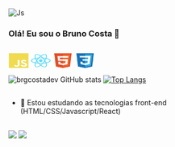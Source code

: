  <img align="center" alt="Js" src="https://imgur.com/nFXcgtA">


### Olá! Eu sou o Bruno Costa 👋
##

<div>
    <img align="center" alt="Js" height="30" width="40" src="https://raw.githubusercontent.com/devicons/devicon/master/icons/javascript/javascript-plain.svg">
    <img align="center" alt="React" height="30" width="40" src="https://raw.githubusercontent.com/devicons/devicon/master/icons/react/react-original.svg">
    <img align="center" alt="HTML" height="30" width="40" src="https://raw.githubusercontent.com/devicons/devicon/master/icons/html5/html5-original.svg">
    <img align="center" alt="CSS" height="30" width="40" src="https://raw.githubusercontent.com/devicons/devicon/master/icons/css3/css3-original.svg">
</div>


![brgcostadev GitHub stats](https://github-readme-stats.vercel.app/api?username=brgcostadev&show_icons=true&theme=dark)
[![Top Langs](https://github-readme-stats.vercel.app/api/top-langs/?username=brgcostadev&theme=dark)](https://github.com/brgcostadev/github-readme-stats)



##

- 🌱 Estou estudando as tecnologias front-end (HTML/CSS/Javascript/React)

##

<a href="mailto:br9uno@gmail.com" target="blank"><img src="https://img.shields.io/badge/Gmail-D14836?style=for-the-badge&logo=gmail&logoColor=white" target="blank"></a>
<a href="https://www.linkedin.com/in/brgcostadev/" target="_blank|_self"><img src="https://img.shields.io/badge/LinkedIn-0077B5?style=for-the-badge&logo=linkedin&logoColor=white" target="_blank|_self"></a>
